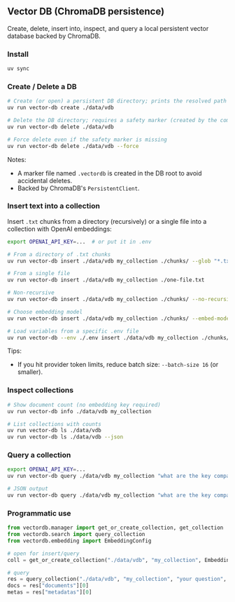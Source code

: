 ## Vector DB (ChromaDB persistence)

Create, delete, insert into, inspect, and query a local persistent vector database backed by ChromaDB.

### Install

```bash
uv sync
```

### Create / Delete a DB

```bash
# Create (or open) a persistent DB directory; prints the resolved path
uv run vector-db create ./data/vdb

# Delete the DB directory; requires a safety marker (created by the command)
uv run vector-db delete ./data/vdb

# Force delete even if the safety marker is missing
uv run vector-db delete ./data/vdb --force
```

Notes:
- A marker file named `.vectordb` is created in the DB root to avoid accidental deletes.
- Backed by ChromaDB's `PersistentClient`.

### Insert text into a collection

Insert `.txt` chunks from a directory (recursively) or a single file into a collection with OpenAI embeddings:

```bash
export OPENAI_API_KEY=...  # or put it in .env

# From a directory of .txt chunks
uv run vector-db insert ./data/vdb my_collection ./chunks/ --glob "*.txt"

# From a single file
uv run vector-db insert ./data/vdb my_collection ./one-file.txt

# Non-recursive
uv run vector-db insert ./data/vdb my_collection ./chunks/ --no-recursive

# Choose embedding model
uv run vector-db insert ./data/vdb my_collection ./chunks/ --embed-model text-embedding-3-large

# Load variables from a specific .env file
uv run vector-db --env ./.env insert ./data/vdb my_collection ./chunks/
```

Tips:
- If you hit provider token limits, reduce batch size: `--batch-size 16` (or smaller).

### Inspect collections

```bash
# Show document count (no embedding key required)
uv run vector-db info ./data/vdb my_collection

# List collections with counts
uv run vector-db ls ./data/vdb
uv run vector-db ls ./data/vdb --json
```

### Query a collection

```bash
export OPENAI_API_KEY=...
uv run vector-db query ./data/vdb my_collection "what are the key companies?" --top-k 5 --embed-model text-embedding-3-small

# JSON output
uv run vector-db query ./data/vdb my_collection "what are the key companies?" --json
```

### Programmatic use

```python
from vectordb.manager import get_or_create_collection, get_collection
from vectordb.search import query_collection
from vectordb.embedding import EmbeddingConfig

# open for insert/query
coll = get_or_create_collection("./data/vdb", "my_collection", EmbeddingConfig())

# query
res = query_collection("./data/vdb", "my_collection", "your question", top_k=5)
docs = res["documents"][0]
metas = res["metadatas"][0]
```


